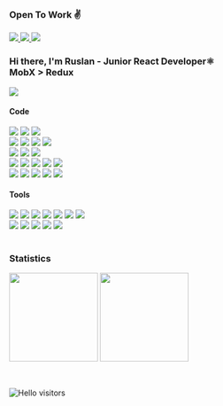 ### Open To Work ✌

<a target="_blank" href="https://t.me/Blex_PY">
    <img src="https://img.shields.io/badge/Telegram-2CA5E0?style=for-the-badge&logo=telegram&logoColor=white"/>
</a>
<a target="_blank" href="https://mail.google.com/mail/?view=cm&source=mailto&to=ruslanryscovbluerex@gmail.com">
    <img src="https://img.shields.io/badge/Gmail-D14836?style=for-the-badge&logo=gmail&logoColor=white"/>
</a>
<a target="_blank" href="https://www.linkedin.com/in/ruslan-rystsov-088b61206/">
    <img src="https://img.shields.io/badge/linkedin-%230077B5.svg?style=for-the-badge&logo=linkedin&logoColor=white"/>
</a>

<h3>Hi there, I'm Ruslan - Junior React Developer⚛️<br>MobX > Redux<br></h3>
<img src="https://www.codewars.com/users/BlexJS/badges/small"> 
<div>
    <h4>Code</h4>
  <div>
    <img src="https://img.shields.io/badge/javascript-%23323330.svg?logo=javascript&logoColor=%23F7DF1E&style=for-the-badge"/>
    <img src="https://img.shields.io/badge/typescript-%23007ACC.svg?style=for-the-badge&logo=typescript&logoColor=white"> 
    <img src="https://img.shields.io/badge/python-3670A0?style=for-the-badge&logo=python&logoColor=ffdd54">
    <br>
    <img src="https://img.shields.io/badge/react-%2320232a.svg?style=for-the-badge&logo=react&logoColor=%2361DAFB"/>
    <img src="https://img.shields.io/badge/redux-%23593d88.svg?style=for-the-badge&logo=redux&logoColor=white">
    <img src="https://img.shields.io/badge/mobx-%23593d88.svg?style=for-the-badge&logo=mobx&logoColor=white">
    <img src="https://img.shields.io/badge/Next-black?style=for-the-badge&logo=next.js&logoColor=white">
    <br>
    <img src="https://img.shields.io/badge/nestjs-%23E0234E.svg?style=for-the-badge&logo=nestjs&logoColor=white">
    <img src="https://img.shields.io/badge/node.js-6DA55F?style=for-the-badge&logo=node.js&logoColor=white">
    <img src="https://img.shields.io/badge/express.js-%23404d59.svg?style=for-the-badge&logo=express&logoColor=%2361DAFB">  
    <br>
    <img src="https://img.shields.io/badge/html5-%23E34F26.svg?style=for-the-badge&logo=html5&logoColor=white"/>
    <img src="https://img.shields.io/badge/css3-%231572B6.svg?style=for-the-badge&logo=css3&logoColor=white"/>
    <img src="https://img.shields.io/badge/SASS-hotpink.svg?style=for-the-badge&logo=SASS&logoColor=white">
    <img src="https://img.shields.io/badge/MUI-%230081CB.svg?style=for-the-badge&logo=mui&logoColor=white"> 
    <img src="https://img.shields.io/badge/-AntDesign-%230170FE?style=for-the-badge&logo=ant-design&logoColor=white"> 
    <br>
     <img src="https://img.shields.io/badge/tailwindcss-%2338B2AC.svg?style=for-the-badge&logo=tailwind-css&logoColor=white">
    <img src="https://img.shields.io/badge/threejs-black?style=for-the-badge&logo=three.js&logoColor=white">
    <img src="https://img.shields.io/badge/chart.js-F5788D.svg?style=for-the-badge&logo=chart.js&logoColor=white"/>
    <img src="https://img.shields.io/badge/anime.js-D9342E.svg?style=for-the-badge&logo=anime.js&logoColor=white">
    <img src="https://img.shields.io/badge/Electron-191970?style=for-the-badge&logo=Electron&logoColor=white">
  </div>
    <h4>Tools</h4>
  <div>
    <img src="https://img.shields.io/badge/webpack-%238DD6F9.svg?style=for-the-badge&logo=webpack&logoColor=black">
    <img src="https://img.shields.io/badge/Babel-F9DC3e?style=for-the-badge&logo=babel&logoColor=black"> 
    <img src="https://img.shields.io/badge/figma-%23F24E1E.svg?style=for-the-badge&logo=figma&logoColor=white">
    <img src="https://img.shields.io/badge/firebase-%23039BE5.svg?style=for-the-badge&logo=firebase">
    <img src="https://img.shields.io/badge/MongoDB-%234ea94b.svg?style=for-the-badge&logo=mongodb&logoColor=white"> 
    <img src="https://img.shields.io/badge/git-%23F05033.svg?style=for-the-badge&logo=git&logoColor=white"> 
    <img src="https://img.shields.io/badge/github-%23121011.svg?style=for-the-badge&logo=github&logoColor=white"> 
    <br>
    <img src="https://img.shields.io/badge/Trello-%23026AA7.svg?style=for-the-badge&logo=Trello&logoColor=white"> 
    <img src="https://img.shields.io/badge/vercel-%23000000.svg?style=for-the-badge&logo=vercel&logoColor=white"> 
    <img src="https://img.shields.io/badge/GoogleCloud-%234285F4.svg?style=for-the-badge&logo=google-cloud&logoColor=white"> 
    <img src="https://img.shields.io/badge/docker-%230db7ed.svg?style=for-the-badge&logo=docker&logoColor=white"> 
    <img src="https://img.shields.io/badge/ESLint-4B3263?style=for-the-badge&logo=eslint&logoColor=white"> 
    
  </div>
</div>
<br>
  <h3>Statistics</h3>
  <p>
    <img height="160em" src="https://github-readme-stats.vercel.app/api?username=BlueRexPY&show_icons=true&theme=radical" />
    <img height="160em" src="https://github-readme-stats-eight-theta.vercel.app/api/top-langs/?username=BlueRexPY&theme=radical&layout=compact" />
  </p>
<br>

![Hello visitors](https://komarev.com/ghpvc/?username=BlueRexPY&style=for-the-badg)
